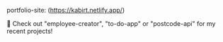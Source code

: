 portfolio-site: (https://kabirt.netlify.app/)

📀 Check out "employee-creator", "to-do-app" or "postcode-api" for my recent projects!

<!--
**kabirt7/kabirt7** is a ✨ _special_ ✨ repository because its `README.md` (this file) appears on your GitHub profile.

Here are some ideas to get you started:

🔭 I’m currently focusing on: deployment (Azure & AWS), CI/CD & authentication. 

🌱 I’m currently working on: hosting my "employee-creator" TSX/Springboot/mySQL Project (MVP complete). Containerised with Docker and now working on deploying on an EC2 instance. In the process of adding in a login page with different user roles.


- 🌱 I’m currently learning ...
- 👯 I’m looking to collaborate on ...
- 🤔 I’m looking for help with ...
- 💬 Ask me about ...
- 📫 How to reach me: ...
- 😄 Pronouns: ...
- ⚡ Fun fact: ...
-->
